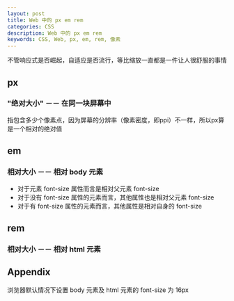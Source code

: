 ```yaml
---
layout: post
title: Web 中的 px em rem
categories: CSS
description: Web 中的 px em rem
keywords: CSS, Web, px, em, rem, 像素
---
```



不管响应式是否崛起，自适应是否流行，等比缩放一直都是一件让人很舒服的事情

## px

### "绝对大小" －－ 在同一块屏幕中
指包含多少个像素点，因为屏幕的分辨率（像素密度，即ppi）不一样，所以px算是一个相对的绝对值


## em

### 相对大小 －－ 相对 body 元素
- 对于元素 font-size 属性而言是相对父元素 font-size
- 对于没有 font-size 属性的元素而言，其他属性也是相对父元素 font-size
- 对于有 font-size 属性的元素而言，其他属性是相对自身的 font-size


## rem

### 相对大小 －－ 相对 html 元素


## Appendix
浏览器默认情况下设置 body 元素及 html 元素的 font-size 为 16px

